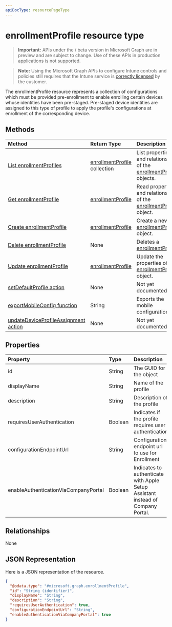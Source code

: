 ```yaml
---
apiDocType: resourcePageType
---
```

# enrollmentProfile resource type

> **Important:** APIs under the / beta version in Microsoft Graph are in preview and are subject to change. Use of these APIs in production applications is not supported.

> **Note:** Using the Microsoft Graph APIs to configure Intune controls and policies still requires that the Intune service is [correctly licensed](https://go.microsoft.com/fwlink/?linkid=839381) by the customer.

The enrollmentProfile resource represents a collection of configurations which must be provided pre-enrollment to enable enrolling certain devices whose identities have been pre-staged. Pre-staged device identities are assigned to this type of profile to apply the profile's configurations at enrollment of the corresponding device.
## Methods
|Method|Return Type|Description|
|:---|:---|:---|
|[List enrollmentProfiles](../api/intune_enrollment_enrollmentprofile_list.md)|[enrollmentProfile](../resources/intune_enrollment_enrollmentprofile.md) collection|List properties and relationships of the [enrollmentProfile](../resources/intune_enrollment_enrollmentprofile.md) objects.|
|[Get enrollmentProfile](../api/intune_enrollment_enrollmentprofile_get.md)|[enrollmentProfile](../resources/intune_enrollment_enrollmentprofile.md)|Read properties and relationships of the [enrollmentProfile](../resources/intune_enrollment_enrollmentprofile.md) object.|
|[Create enrollmentProfile](../api/intune_enrollment_enrollmentprofile_create.md)|[enrollmentProfile](../resources/intune_enrollment_enrollmentprofile.md)|Create a new [enrollmentProfile](../resources/intune_enrollment_enrollmentprofile.md) object.|
|[Delete enrollmentProfile](../api/intune_enrollment_enrollmentprofile_delete.md)|None|Deletes a [enrollmentProfile](../resources/intune_enrollment_enrollmentprofile.md).|
|[Update enrollmentProfile](../api/intune_enrollment_enrollmentprofile_update.md)|[enrollmentProfile](../resources/intune_enrollment_enrollmentprofile.md)|Update the properties of a [enrollmentProfile](../resources/intune_enrollment_enrollmentprofile.md) object.|
|[setDefaultProfile action](../api/intune_enrollment_enrollmentprofile_setdefaultprofile.md)|None|Not yet documented|
|[exportMobileConfig function](../api/intune_enrollment_enrollmentprofile_exportmobileconfig.md)|String|Exports the mobile configuration|
|[updateDeviceProfileAssignment action](../api/intune_enrollment_enrollmentprofile_updatedeviceprofileassignment.md)|None|Not yet documented|

## Properties
|Property|Type|Description|
|:---|:---|:---|
|id|String|The GUID for the object|
|displayName|String|Name of the profile|
|description|String|Description of the profile|
|requiresUserAuthentication|Boolean|Indicates if the profile requires user authentication|
|configurationEndpointUrl|String|Configuration endpoint url to use for Enrollment|
|enableAuthenticationViaCompanyPortal|Boolean|Indicates to authenticate with Apple Setup Assistant instead of Company Portal.|

## Relationships
None
## JSON Representation
Here is a JSON representation of the resource.
<!-- {
  "blockType": "resource",
  "keyProperty": "id",
  "@odata.type": "microsoft.graph.enrollmentProfile"
}
-->
``` json
{
  "@odata.type": "#microsoft.graph.enrollmentProfile",
  "id": "String (identifier)",
  "displayName": "String",
  "description": "String",
  "requiresUserAuthentication": true,
  "configurationEndpointUrl": "String",
  "enableAuthenticationViaCompanyPortal": true
}
```





